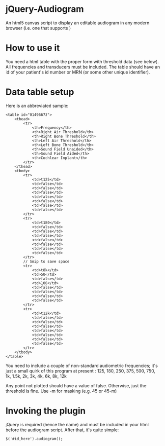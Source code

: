 jQuery-Audiogram
=============

An html5 canvas script to display an editable audiogram in any modern browser (i.e. one that supports <canvas>)

How to use it
==========

You need a html table with the proper form with threshold data (see below).  All frequencies and transducers must be included.  The table should have an id of your patient's id number or MRN (or some other unique identifier).


Data table setup
============

Here is an abbreviated sample:

	<table id="01496673">
		<thead>
			<tr>
				<th>Frequency</th>
				<th>Right Air Threshold</th>
				<th>Right Bone Threshold</th>
				<th>Left Air Threshold</th>
				<th>Left Bone Threshold</th>
				<th>Sound Field Unaided</th>
				<th>Sound Field Aided</th>
				<th>Cochlear Implant</th>
			</tr>
		</thead>
		<tbody>
			<tr>
				<td>t125</td>
				<td>false</td>
				<td>false</td>
				<td>false</td>
				<td>false</td>
				<td>false</td>
				<td>false</td>
				<td>false</td>
			</tr>
			<tr>
				<td>t180</td>
				<td>false</td>
				<td>false</td>
				<td>false</td>
				<td>false</td>
				<td>false</td>
				<td>false</td>
				<td>false</td>
			</tr>
			// Snip to save space
			<tr>
				<td>t8k</td>
				<td>50</td>
				<td>false</td>
				<td>100</td>
				<td>false</td>
				<td>false</td>
				<td>false</td>
				<td>false</td>
			</tr>
			<tr>
				<td>t12k</td>
				<td>false</td>
				<td>false</td>
				<td>false</td>
				<td>false</td>
				<td>false</td>
				<td>false</td>
				<td>false</td>
			</tr>
		</tbody>
	</table>

You need to include a couple of non-standard audiometric frequencies; it's just a small quirk of this program at present :
125, 180, 250, 375, 500, 750, 1k, 1.5k, 2k, 3k, 4k, 6k, 8k, 12k

Any point not plotted should have a value of false.  Otherwise, just the threshold is fine.  Use -m for masking (e.g. 45 or 45-m)

Invoking the plugin
=============

jQuery is required (hence the name) and must be included in your html before the audiogram script.  After that, it's quite simple:

	$('#id_here').audiogram();


